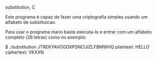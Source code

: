 
substitution, C

Este programa é capaz de fazer uma criptografia simples usando um alfabeto de substituicao.

Para usar o programa mario basta executa-lo e entrar com um alfabeto completo (26 letras) como no exemplo:

$ ./substitution JTREKYAVOGDXPSNCUIZLFBMWHQ
plaintext:  HELLO
ciphertext: VKXXN